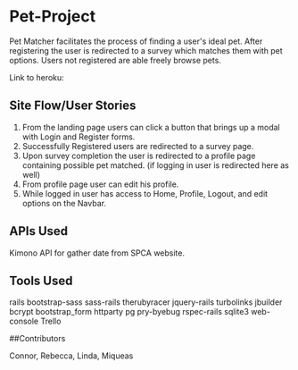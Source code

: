 # Pet-Project

Pet Matcher facilitates the process of finding a user's ideal pet. After registering the user is redirected to a survey which matches them with pet options. Users not registered are able freely browse pets.

Link to heroku:

## Site Flow/User Stories

1. From the landing page users can click a button that brings up a modal with Login and Register forms.
2. Successfully Registered users are redirected to a survey page.
3. Upon survey completion the user is redirected to a profile page containing possible pet matched. (if logging in user is redirected here as well)
4. From profile page user can edit his profile.
5. While logged in user has access to Home, Profile, Logout, and edit options on the Navbar.

## APIs Used

Kimono API for gather date from SPCA website.

## Tools Used

  rails
  bootstrap-sass
  sass-rails
  therubyracer
  jquery-rails
  turbolinks
  jbuilder
  bcrypt
  bootstrap_form
  httparty
  pg
  pry-byebug
  rspec-rails
  sqlite3
  web-console
  Trello

##Contributors

Connor, Rebecca, Linda, Miqueas


